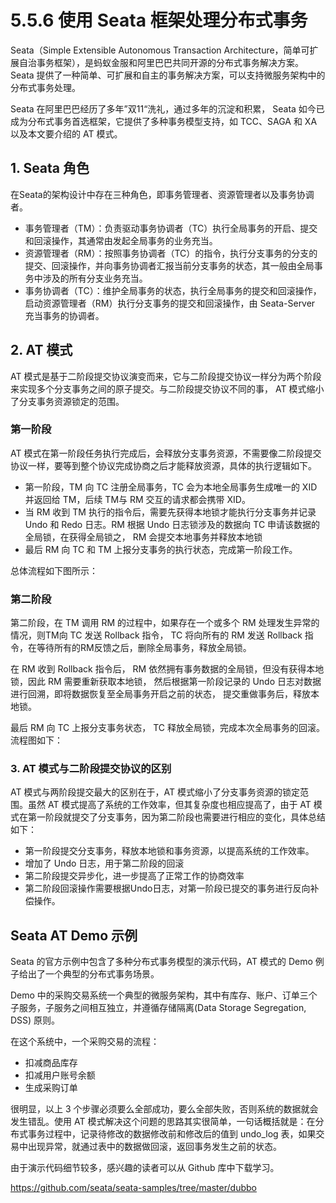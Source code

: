 # 5.5.6 使用 Seata 框架处理分布式事务

Seata（Simple Extensible Autonomous Transaction Architecture，简单可扩展自治事务框架），是蚂蚁金服和阿里巴巴共同开源的分布式事务解决方案。
Seata 提供了一种简单、可扩展和自主的事务解决方案，可以支持微服务架构中的分布式事务处理。

Seata 在阿里巴巴经历了多年”双11“洗礼，通过多年的沉淀和积累， Seata 如今已成为分布式事务首选框架，它提供了多种事务模型支持，如 TCC、SAGA 和 XA 以及本文要介绍的 AT 模式。


## 1. Seata 角色

在Seata的架构设计中存在三种角色，即事务管理者、资源管理者以及事务协调者。

- 事务管理者（TM）：负责驱动事务协调者（TC）执行全局事务的开启、提交和回滚操作，其通常由发起全局事务的业务充当。
- 资源管理者（RM）：按照事务协调者（TC）的指令，执行分支事务的分支的提交、回滚操作，并向事务协调者汇报当前分支事务的状态，其一般由全局事务中涉及的所有分支业务充当。
- 事务协调者（TC）：维护全局事务的状态，执行全局事务的提交和回滚操作，启动资源管理者（RM）执行分支事务的提交和回滚操作，由 Seata-Server 充当事务的协调者。

## 2. AT 模式

AT 模式是基于二阶段提交协议演变而来，它与二阶段提交协议一样分为两个阶段来实现多个分支事务之间的原子提交。与二阶段提交协议不同的事， AT 模式缩小了分支事务资源锁定的范围。

### 第一阶段

AT 模式在第一阶段任务执行完成后，会释放分支事务资源，不需要像二阶段提交协议一样，要等到整个协议完成协商之后才能释放资源，具体的执行逻辑如下。

- 第一阶段，TM 向 TC 注册全局事务，TC 会为本地全局事务生成唯一的 XID 并返回给 TM，后续 TM与 RM 交互的请求都会携带 XID。
- 当 RM 收到 TM 执行的指令后，需要先获得本地锁才能执行分支事务并记录 Undo 和 Redo 日志。RM 根据 Undo 日志锁涉及的数据向 TC 申请该数据的全局锁，在获得全局锁之， RM 会提交本地事务并释放本地锁
- 最后 RM 向 TC 和 TM 上报分支事务的执行状态，完成第一阶段工作。

总体流程如下图所示：


### 第二阶段

第二阶段，在 TM 调用 RM 的过程中，如果存在一个或多个 RM 处理发生异常的情况，则TM向 TC 发送 Rollback 指令， TC 将向所有的 RM 发送 Rollback 指令，在等待所有的RM反馈之后，删除全局事务，释放全局锁。

在 RM 收到 Rollback 指令后， RM 依然拥有事务数据的全局锁，但没有获得本地锁，因此 RM 需要重新获取本地锁， 然后根据第一阶段记录的 Undo 日志对数据进行回溯，即将数据恢复至全局事务开启之前的状态， 提交重做事务后，释放本地锁。

最后 RM 向 TC 上报分支事务状态， TC 释放全局锁，完成本次全局事务的回滚。流程图如下：


### 3. AT 模式与二阶段提交协议的区别

AT 模式与两阶段提交最大的区别在于，AT 模式缩小了分支事务资源的锁定范围。虽然 AT 模式提高了系统的工作效率，但其复杂度也相应提高了，由于 AT 模式在第一阶段就提交了分支事务，因为第二阶段也需要进行相应的变化，具体总结如下：

- 第一阶段提交分支事务，释放本地锁和事务资源，以提高系统的工作效率。
- 增加了 Undo 日志，用于第二阶段的回滚
- 第二阶段提交异步化，进一步提高了正常工作的协商效率
- 第二阶段回滚操作需要根据Undo日志，对第一阶段已提交的事务进行反向补偿操作。


## Seata AT Demo 示例

Seata 的官方示例中包含了多种分布式事务模型的演示代码，AT 模式的 Demo 例子给出了一个典型的分布式事务场景。

Demo 中的采购交易系统一个典型的微服务架构，其中有库存、账户、订单三个子服务，子服务之间相互独立，并遵循存储隔离(Data Storage Segregation, DSS) 原则。

在这个系统中，一个采购交易的流程：
- 扣减商品库存
- 扣减用户账号余额
- 生成采购订单

很明显，以上 3 个步骤必须要么全部成功，要么全部失败，否则系统的数据就会发生错乱。使用 AT 模式解决这个问题的思路其实很简单，一句话概括就是：在分布式事务过程中，记录待修改的数据修改前和修改后的值到 undo_log 表，如果交易中出现异常，就通过表中的数据做回滚，返回事务发生之前的状态。

由于演示代码细节较多，感兴趣的读者可以从 Github 库中下载学习。

https://github.com/seata/seata-samples/tree/master/dubbo